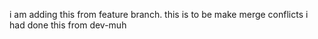 i am adding this from feature branch.
this is to be make merge conflicts 
i had done this from dev-muh